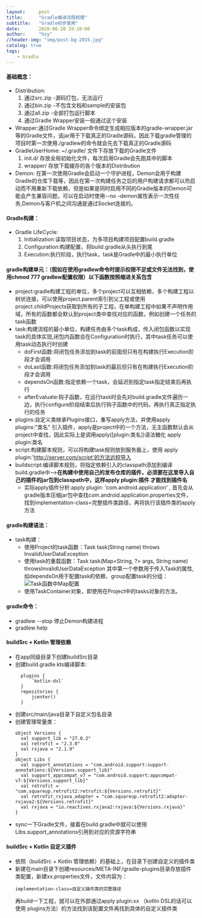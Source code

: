 ```yaml
---
layout:     post
title:      "Gradle编译流程梳理"
subtitle:   "Gradle初步使用"
date:       2020-06-28 19:10:00
author:     "hzy"
//header-img: "img/post-bg-2015.jpg"
catalog: true
tags:
    - Gradle
---
```


#### 基础概念：

- Distribution:
  1. 通过src.zip -源码打包，无法运行
  2. 通过bin.zip -不包含文档和sample的安装包
  3. 通过all.zip -全部打包运行脚本
  4. 通过Gradle Wrapper安装一般通过这个安装
- Wrapper:通过Gradle
  Wrapper命令绑定生成相应版本的gradle-wrapper.jar等的Gradle文件，该jar用于下载真正的Gradle源码，因此下载gradle管理的项目时第一次使用./gradlew的命令就会先去下载真正的Gradle源码
- GradleUserHome: ~/.gradle/ 文件下存放下载的Gradle文件
  1. init.d/ 存放全局初始化文件，每次启用Gradle会先跑其中的脚本
  2. wrapper/ 存放下载缓存的各个版本的Distribution
- Demon:
  在第一次使用Gradle会启动一个守护进程，Demon会用于构建Gradle的仓库下载等，因此在第一次构建任务之后的用户构建请求都可以热启动而不用重新下载依赖，但是如果是同时启用不同的Gradle版本的Demon可能会产生兼容问题，可以在启动时使用--no
  -demon属性表示一次性任务,Demon与客户机之间沟通是通过Socket连接的。

#### Gradle构建：

- Gradle LifeCycle:
  1. Initialization:读取项目状态，为多项目构建项目配置build.gradle
  2. Configuration:构建配置，将build.gradle从头执行到尾
  3. Execution:执行阶段，执行task，task是Gradle中的最小执行单位


#### gradle构建单元：（假如在使用gradlew命令时提示权限不足或文件无法找到，使用chmod 777 gradlew配置权限）以下函数按照缩进关系包含

- project:gradle构建工程的单位，多个project可以互相依赖，多个构建工程以树状连接，可以使用project.parent索引到父工程或使用project.childProjects获取到所有的子工程，在单构建工程中如果不声明作用域，所有的函数都会默认到project类中查找对应的函数，例如创建一个任务的task函数
- task:构建流程的最小单位，构建任务由多个task构成，传入闭包函数以实现task的具体实现,闭包内函数会在Configuration时执行，其中task任务可以使用task动态执行时创建
  - doFirst函数:将闭包任务添加到task的前面但只有在构建执行Execution阶段才会调用
  - doLast函数:将闭包任务添加到task的最后但只有在构建执行Execution阶段才会调用
  - dependsOn函数:指定依赖一个task，会延迟到指定task指定结束后再执行
  - afterEvaluate:钩子函数，在运行task时会先对build.gradle文件遍历一边，执行configure阶段结束后执行钩子函数中的代码，再执行真正指定执行的任务
- plugins:自定义类继承Plugins接口，重写apply方法，并使用apply plugins:"类名"
  引入插件，apply是project中的一个方法，无主函数默认会从project中查找，因此实际上是调用apply(\[plugin:类名\])语法糖化
  apply plugin:类名
- script:构建脚本规则，可以将构建task规则放到服务器上，使用 apply
  plugin:'http://server.com/script'的方法远程导入
- buildscript:编译脚本规则，将指定依赖引入的classpath添加到编译build.gradle中-->**在构建中使用自己的发布仓库的插件，必须要在这里导入自己的插件的jar包到classpath中，这样apply
  plugin:插件 才能找到插件名**
  - 实际apply插件分析:apply plugin: 'com.android.application' ,
    首先会从gradle版本压缩jar包中查找com.android.application.properties文件，找到implementation-class=完整插件类路径，再将执行该插件类的apply方法


#### gradle构建语法：

- task构建：
  - 使用Project的task函数：Task task(String name) throws InvalidUserDataException
  - 使用task的重载函数：Task task(Map<String, ?> args, String name) throwsInvalidUserDataException 其中第一个参数用于传入Task的属性,如dependsOn用于配置task的依赖、group配置task的分组：![Task函数中Map配置](https://hzy-joel.github.io/img/post/post_gradle_task_args.png)
  - 使用TaskContainer对象，即使用在Project中的tasks对象的方法。

#### gradle命令：

- gradlew --stop 停止Demon构建进程
- gradlew help




#### buildSrc + Kotlin 管理依赖
- 在app同级目录下创建buildSrc目录
- 创建build.gradle.kts编译脚本:
  ```
    plugins {
        `kotlin-dsl`
    }
    repositories {
        jcenter()
    }
  ```
- 创建src/main/java目录下自定义包名目录
- 创建管理常量类：
  ```
  object Versions {
    val support_lib = "27.0.2"
    val retrofit = "2.3.0"
    val rxjava = "2.1.9"
  }
  object Libs {
    val support_annotations = "com.android.support:support-annotations:${Versions.support_lib}"
    val support_appcompat_v7 = "com.android.support:appcompat-v7:${Versions.support_lib}"
    val retrofit = "com.squareup.retrofit2:retrofit:${Versions.retrofit}"
    val retrofit_rxjava_adapter = "com.squareup.retrofit2:adapter-rxjava2:${Versions.retrofit}"
    val rxjava = "io.reactivex.rxjava2:rxjava:${Versions.rxjava}"
  }
  ```
- sync一下Gradle文件，接着在build.gradle中就可以使用Libs.support_annotations引用到对应的资源字符串

#### buildSrc + Kotlin 自定义插件
- 依照（buildSrc + Kotlin 管理依赖）的基础上，在目录下创建自定义的插件类
- 新建在main目录下创建resources/META-INF/gradle-plugins目录存放插件类配置，新建xx.properties文件，文件内容为：
  ```
  implementation-class=自定义插件类的完整路径
  ```
  再build一下工程，就可以在外部通过apply plugin:xx （kotlin DSL的话可以使用 plugins方法）的方法找到该配置文件再找到具体的自定义插件类





